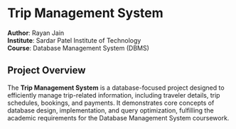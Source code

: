 # Trip Management System

**Author**: Rayan Jain  
**Institute**: Sardar Patel Institute of Technology  
**Course**: Database Management System (DBMS)  

## Project Overview

The **Trip Management System** is a database-focused project designed to efficiently manage trip-related information, including traveler details, trip schedules, bookings, and payments. It demonstrates core concepts of database design, implementation, and query optimization, fulfilling the academic requirements for the Database Management System coursework.
